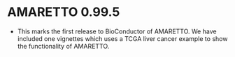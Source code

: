 # AMARETTO 0.99.5

* This marks the first release to BioConductor of AMARETTO. We have included one vignettes which uses a TCGA liver cancer example to show the functionality of AMARETTO.
